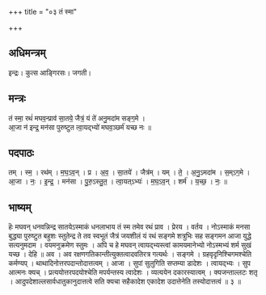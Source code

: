 +++
title = "०३ तं स्मा"

+++
## अधिमन्त्रम्
इन्द्रः। कुत्स आङ्गिरसः। जगती।

## मन्त्रः
तं स्मा॒ रथं॑ मघव॒न्प्राव॑ सा॒तये॒ जैत्रं॒ यं ते॑ अनु॒मदा॑म सङ्ग॒मे ।  
आ॒जा न॑ इन्द्र॒ मन॑सा पुरुष्टुत त्वा॒यद्भ्यो॑ मघव॒ञ्छर्म॑ यच्छ नः ॥

## पदपाठः
तम् । स्म॒ । रथ॑म् । म॒घ॒ऽव॒न् । प्र । अ॒व॒ । सा॒तये॑ । जैत्र॑म् । यम् । ते॒ । अ॒नु॒ऽमदा॑म । स॒म्ऽग॒मे ।  
आ॒जा । नः॒ । इ॒न्द्र॒ । मन॑सा । पु॒रु॒ऽस्तु॒त॒ । त्वा॒यत्ऽभ्यः॑ । म॒घ॒ऽव॒न् । शर्म॑ । य॒च्छ॒ । नः॒ ॥

## भाष्यम्
हॆः मघवन् धनवन्निन्द्र सातयेऽस्माकं धनलाभाय तं स्म तमेव रथं प्राव । प्रेरय । वर्तय । नोऽस्माकं मनसा बुद्ध्या पुरुष्टुत बहुशः स्तुतेन्द्र ते तव स्वभूतं जैत्रं जयशीलं यं रथं सङ्गमे शत्रुभिः सह सङ्गमन आजा युद्धे सत्यनुमदाम । वयमनुक्रमेण स्तुमः । अपि च हे मघवन् त्वायद्भ्यस्त्वां कामयमानेभ्यो नोऽस्मभ्यं शर्म सुखं यच्छ । देहि ॥ अव । अव रक्षणगतिकान्तीत्युक्तत्वादवतिरत्र गत्यर्थः । सङ्गमे । ग्रहवृदृनिश्चिगमश्चेति कर्मण्यप् । थाथादिनोत्तरपदान्तोदात्तत्वम् । आजा । सुपां सुलुगिति सप्तम्या डादेशः । त्वायद्भ्यः । सुप आत्मनः क्यच् । प्रत्ययोत्तरपदयोश्चेति मपर्यन्तस्य त्वादेशः । व्यत्ययेन दकारस्यात्वम् । क्यजन्ताल्लटः शतृ । आदुपदेशाल्लसार्वधातुकानुदात्तत्वे सति क्यचा सहैकादेश एकादेश उदात्तेनेति तस्योदात्तत्वं ॥ ३ ॥